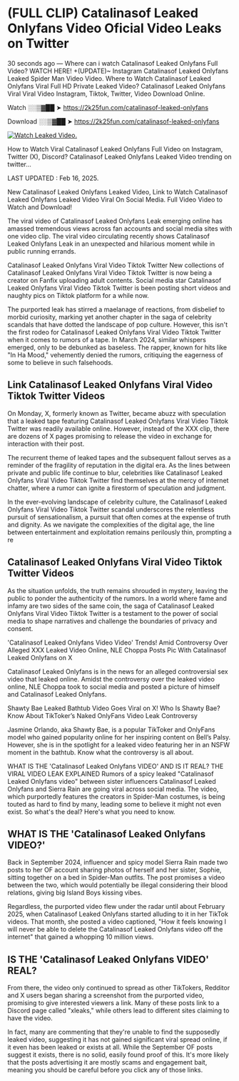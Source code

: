# (FULL CLIP) Catalinasof Leaked Onlyfans Video Oficial Video Leaks on Twitter

30 seconds ago — Where can i watch Catalinasof Leaked Onlyfans Full Video? WATCH HERE! +(UPDATE)~ Instagram Catalinasof Leaked Onlyfans Leaked Spider Man Video Video. Where to Watch Catalinasof Leaked Onlyfans Viral Full HD Private Leaked Video? Catalinasof Leaked Onlyfans Viral Viral Video Instagram, Tiktok, Twitter, Video Download Online.

Watch ░░▒▓██ ➤ https://2k25fun.com/catalinasof-leaked-onlyfans

Download ░░▒▓██ ➤ https://2k25fun.com/catalinasof-leaked-onlyfans

[![Watch Leaked Video.](https://miro.medium.com/v2/resize:fit:828/format:webp/1*cilzJN44JGOrTw9NJCrNHA.gif "Watch Leaked Video")](https://2k25fun.com/catalinasof-leaked-onlyfans)

How to Watch Viral Catalinasof Leaked Onlyfans Full Video on Instagram, Twitter (X), Discord? Catalinasof Leaked Onlyfans Leaked Video trending on twitter...

LAST UPDATED : Feb 16, 2025.

New Catalinasof Leaked Onlyfans Leaked Video, Link to Watch Catalinasof Leaked Onlyfans Leaked Video Viral On Social Media. Full Video Video to Watch and Download!

The viral video of Catalinasof Leaked Onlyfans Leak emerging online has amassed tremendous views across fan accounts and social media sites with one video clip. The viral video circulating recently shows Catalinasof Leaked Onlyfans Leak in an unexpected and hilarious moment while in public running errands.

Catalinasof Leaked Onlyfans Viral Video Tiktok Twitter New collections of Catalinasof Leaked Onlyfans Viral Video Tiktok Twitter is now being a creator on Fanfix uploading adult contents. Social media star Catalinasof Leaked Onlyfans Viral Video Tiktok Twitter is been posting short videos and naughty pics on Tiktok platform for a while now.

The purported leak has stirred a maelanage of reactions, from disbelief to morbid curiosity, marking yet another chapter in the saga of celebrity scandals that have dotted the landscape of pop culture. However, this isn't the first rodeo for Catalinasof Leaked Onlyfans Viral Video Tiktok Twitter when it comes to rumors of a tape. In March 2024, similar whispers emerged, only to be debunked as baseless. The rapper, known for hits like "In Ha Mood," vehemently denied the rumors, critiquing the eagerness of some to believe in such falsehoods.

## Link Catalinasof Leaked Onlyfans Viral Video Tiktok Twitter Videos

On Monday, X, formerly known as Twitter, became abuzz with speculation that a leaked tape featuring Catalinasof Leaked Onlyfans Viral Video Tiktok Twitter was readily available online. However, instead of the XXX clip, there are dozens of X pages promising to release the video in exchange for interaction with their post.

The recurrent theme of leaked tapes and the subsequent fallout serves as a reminder of the fragility of reputation in the digital era. As the lines between private and public life continue to blur, celebrities like Catalinasof Leaked Onlyfans Viral Video Tiktok Twitter find themselves at the mercy of internet chatter, where a rumor can ignite a firestorm of speculation and judgment.

In the ever-evolving landscape of celebrity culture, the Catalinasof Leaked Onlyfans Viral Video Tiktok Twitter scandal underscores the relentless pursuit of sensationalism, a pursuit that often comes at the expense of truth and dignity. As we navigate the complexities of the digital age, the line between entertainment and exploitation remains perilously thin, prompting a re

##  Catalinasof Leaked Onlyfans Viral Video Tiktok Twitter Videos

As the situation unfolds, the truth remains shrouded in mystery, leaving the public to ponder the authenticity of the rumors. In a world where fame and infamy are two sides of the same coin, the saga of Catalinasof Leaked Onlyfans Viral Video Tiktok Twitter is a testament to the power of social media to shape narratives and challenge the boundaries of privacy and consent.

'Catalinasof Leaked Onlyfans Video Video' Trends! Amid Controversy Over Alleged XXX Leaked Video Online, NLE Choppa Posts Pic With Catalinasof Leaked Onlyfans on X

Catalinasof Leaked Onlyfans is in the news for an alleged controversial sex video that leaked online. Amidst the controversy over the leaked video online, NLE Choppa took to social media and posted a picture of himself and Catalinasof Leaked Onlyfans.

Shawty Bae Leaked Bathtub Video Goes Viral on X! Who Is Shawty Bae? Know About TikToker’s Naked OnlyFans Video Leak Controversy

Jasmine Orlando, aka Shawty Bae, is a popular TikToker and OnlyFans model who gained popularity online for her inspiring content on Bell’s Palsy. However, she is in the spotlight for a leaked video featuring her in an NSFW moment in the bathtub. Know what the controversy is all about.

WHAT IS THE 'Catalinasof Leaked Onlyfans VIDEO' AND IS IT REAL? THE VIRAL VIDEO LEAK EXPLAINED Rumors of a spicy leaked "Catalinasof Leaked Onlyfans video" between sister influencers Catalinasof Leaked Onlyfans and Sierra Rain are going viral across social media. The video, which purportedly features the creators in Spider-Man costumes, is being touted as hard to find by many, leading some to believe it might not even exist. So what's the deal? Here's what you need to know.

## WHAT IS THE 'Catalinasof Leaked Onlyfans VIDEO?'

Back in September 2024, influencer and spicy model Sierra Rain made two posts to her OF account sharing photos of herself and her sister, Sophie, sitting together on a bed in Spider-Man outfits. The post promises a video between the two, which would potentially be illegal considering their blood relations, giving big Island Boys kissing vibes.

Regardless, the purported video flew under the radar until about February 2025, when Catalinasof Leaked Onlyfans started alluding to it in her TikTok videos. That month, she posted a video captioned, "How it feels knowing I will never be able to delete the Catalinasof Leaked Onlyfans video off the internet" that gained a whopping 10 million views.

## IS THE 'Catalinasof Leaked Onlyfans VIDEO' REAL?

From there, the video only continued to spread as other TikTokers, Redditor and X users began sharing a screenshot from the purported video, promising to give interested viewers a link. Many of these posts link to a Discord page called "xleaks," while others lead to different sites claiming to have the video.

In fact, many are commenting that they're unable to find the supposedly leaked video, suggesting it has not gained significant viral spread online, if it even has been leaked or exists at all. While the September OF posts suggest it exists, there is no solid, easily found proof of this. It's more likely that the posts advertising it are mostly scams and engagement bait, meaning you should be careful before you click any of those links.